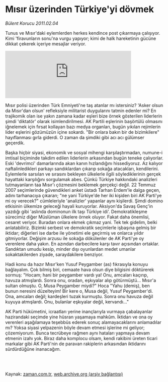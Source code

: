 # Mısır üzerinden Türkiye'yi dövmek

*Bülent Korucu 2011.02.04*

<td class="columnist-detail">
<p>Tunus ve Mısır'daki eylemlerden herkes kendince post çıkarmaya çalışıyor. Kimi 'firavunların sonu'na vurgu yapıyor; kimi de halk hareketinin gücüne dikkat çekerek içeriye mesajlar veriyor.</p>
<p>
<div id="haberMetinDiv">
<iframe frameborder="0" height="150" hspace="0" scrolling="no" src="http://web.archive.org/web/20110310052720if_/http://www.kure.tv/VideoEmbed?ID=83721" vspace="0" width="400"><p><a href="http://web.archive.org/web/20110310052720/http://www.kure.tv/haber/210-sesli-gazete/bulent-korucu-misir-uzerinden-turkiyeyi-dovmek/237-Bolum/83721/&amp;embeddedplayer=v1" rel="nofollow">Bülent Korucu - Mısır üzerinden Türkiye'yi dövmek</a></p></iframe>
<p>Mısır polisi üzerinden Türk Emniyeti'ne taş atanlar mı istersiniz? 'Asker olsun da Mısır'dan olsun' refleksiyle militarist duygularını tatmin edenler mi? En trajikomik olan ise yakın zamana kadar eşleri bize örnek gösterilen liderlerin şimdi 'diktatör' olarak isimlendirilmesi. AK Partili eşlerinin başörtülü olmasını iğnelemek için fırsat kollayan bazı medya organları, bugün yıkılan rejimlerin lider eşlerini gözümüzün içine sokardı. "Bir onlara bakın bir de bizimkilere" hayıflanması gırla giderdi. O zaman da şimdiki gibi acı acı gülümser geçerdik.
<p>Başka hiçbir siyasi, ekonomik ve sosyal mihengi karşılaştırmadan, numune-i imtisal biçiminde takdim edilen liderlerin arkasından bugün teneke çalıyorlar. Eski 'devrimci' damarlarında akan kanın hızlandığını hissediyoruz. Az kalıyor naftalinledikleri parkayı sandıklardan çıkarıp sokağa atacakları, kendilerini. Eylemlerle sarsılan ve sırasını bekleyen ülkelerle ilgili söylediklerinin gerçek hayattaki karşılığını sorgulamak abes. Çünkü Türkiye hakkındaki analizleri tutmayanların taa Mısır'ı çözmesini beklemek gerçekçi değil. 22 Temmuz 2007 seçimlerinde güvendikleri anket üstadı Tarhan Erdem'le dalga geçen, adını tarhanacıya çıkaran; "ne yani Türkiye'de her iki kişiden biri AK Parti'ye mi oy verecek?" cümleleriyle 'analizler' yapanlar aynı kişilerdi. Şimdi domino etkisinin ülkemize geleceği hayali kuruyorlar. Aksiyon'da Savaş Genç'in yazdığı gibi 'aslında dominonun ilk taşı Türkiye idi'. Demokratikleşme sürecimiz diğer Müslüman ülkelere örnek oluyor. Fakat daha önemlisi, cesaret veriyor. Buradan onlara ekmek çıkmaz yani. Tek tek gidelim, belki anlatabiliriz. Bizimki serbest ve demokratik seçimlerle işbaşına gelmiş bir iktidar; diğerleri ise darbe ile yönetimi ele geçirmiş ve onlarca yıldır gitmiyorlar. Değişim arzusu ile sokağa dökülenler de AK Parti'ye oy verenlere daha yakın. En azından darbecilere karşı tavır açısından ortaklar. Sandıktan umudu kesip, minder dışı oyunlardan medet umanlar sokaktakilerden ziyade, saraydakilere benziyor.
<p>Hadi konu da hazır Mısır'ken Yusuf Peygamber (as) fıkrasıyla konuyu bağlayalım. Çok bilmiş biri, cemaate hava olsun diye bilgisini döktürerek sormuş: "Hocam; hani bir peygamber vardı ya! Onu, amcaları kaçırıp, havuza atmışlardı. Sonra onu, oradan, eşkıyalar alıp götürmüştü... Mısır'a sultan olmuştu. O, Musa Peygamber miydi?" Hoca "Yahu (demiş), ben bunun neresini düzelteyim! Bir kere o, Musa değil, Yusuf Peygamber'di. Ona, amcaları değil; kardeşleri tuzak kurmuştu. Sonra onu havuza değil kuyuya atmışlardı. Onu, bulanlar eşkıyalar değil, kervandı..." 
<p>AK Parti hükümetini, icraatları yerine inançlarıyla vurmaya çabalayanlar hazirandaki seçimde yine hüsran yaşamaya mahkûm. İktidarı ve ona oy verenleri aşağılamaya teşebbüs ederek sonuç alamayacaklarını anlamadılar mı? Yoksa siyasi yelpazenin böyle devam etmesi işlerine mi geliyor; çözemiyorum. Bunca tecrübeye rağmen aynı hataları yapmaya devam etmenin izahı yok. Biraz daha komplocu olsam, kendi rakibini üreten ticari markalar gibi AK Parti'nin de paravan rakiplerin arkasından iktidarını sürdürdüğüne inanacağım. </p></p></p></p></div>
</p>


<p><br>
		 </br></p></td>

Kaynak: [zaman.com.tr](http://zaman.com.tr/yazar.do?yazino=1088726), [web.archive.org (arşiv bağlantısı)](http://web.archive.org/web/20110310052720/http://www.zaman.com.tr:80/yazar.do?yazino=1088726)
